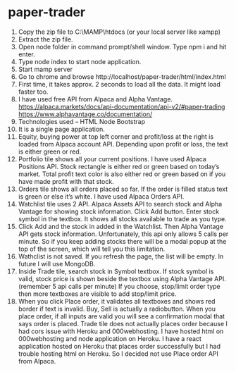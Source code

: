 # paper-trader
1.	Copy the zip file to C:\MAMP\htdocs (or your local server like xampp)
2.	Extract the zip file. 
3.	Open node folder in command prompt/shell window. Type npm i and hit enter. 
4.	Type node index to start node application. 
5.	Start mamp server 
6.	Go to chrome and browse http://localhost/paper-trader/html/index.html
7.	First time, it takes approx. 2 seconds to load all the data. It might load faster too.
8.	I have used free API from Alpaca and Alpha Vantage.
https://alpaca.markets/docs/api-documentation/api-v2/#paper-trading
https://www.alphavantage.co/documentation/
9.	Technologies used – HTML Node Bootstrap
10.	 It is a single page application.
11.	Equity, buying power at top left corner and profit/loss at the right is loaded from Alpaca account API. Depending upon profit or loss, the text is either green or red.
12.	Portfolio tile shows all your current positions. I have used Alpaca Positions API. Stock rectangle is either red or green based on today’s market. Total profit text color is also either red or green based on if you have made profit with that stock.
13.	Orders tile shows all orders placed so far. If the order is filled status text is green or else it’s white. I have used Alpaca Orders API.
14.	Watchlist tile uses 2 API. Alpaca Assets API to search stock and Alpha Vantage for showing stock information. Click Add button. Enter stock symbol in the textbox. It shows all stocks available to trade as you type. 
15.	Click Add and the stock in added in the Watchlist. Then Alpha Vantage API gets stock information. Unfortunately, this api only allows 5 calls per minute. So if you keep adding stocks there will be a modal popup at the top of the screen, which will tell you this limitation.
16.	Wathclist is not saved. If you refresh the page, the list will be empty. In future I will use MongoDB.
17.	Inside Trade tile, search stock in Symbol textbox. If stock symbol is valid, stock price is shown beside the textbox using Alpha Vantage API. (remember 5 api calls per minute) If you choose, stop/limit order type then more textboxes are visible to add stop/limit price.
18.	When you click Place order, it validates all textboxes and shows red border if text is invalid. Buy, Sell is actually a radiobutton. When you place order, if all inputs are valid you will see a confirmation modal that says order is placed. Trade tile does not actually places order because I had cors issue with Heroku and 000webhosting. I have hosted html on 000webhosting and node application on Heroku. I have a react application hosted on Heroku that places order successfully but I had trouble hosting html on Heroku. So I decided not use Place order API from Alpaca.
